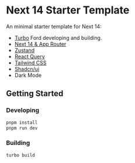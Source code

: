 # Next 14 Starter Template

An minimal starter template for Next 14:

- [Turbo](https://vercel.com/solutions/turborepo) Ford developing and building.
- [Next 14 & App Router](https://nextjs.org/docs)
- [Zustand](https://docs.pmnd.rs/zustand/getting-started/introduction)
- [React Query](https://tanstack.com/query/latest/docs/react/overview)
- [Tailwind CSS](https://tailwindcss.com/docs/installation)
- [Shadcn/ui](https://ui.shadcn.com/docs)
- Dark Mode

## Getting Started

### Developing

```bash
pnpm install
pnpm run dev
```

### Building

```bash
turbo build
```
